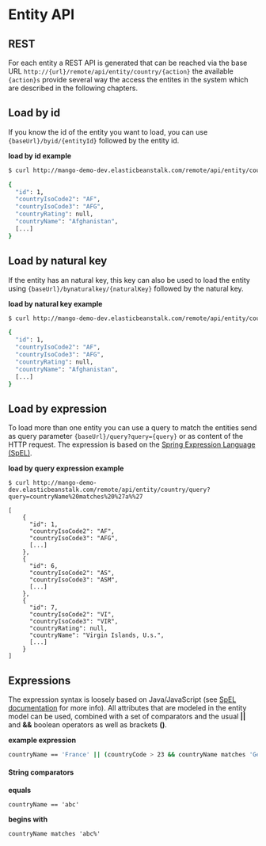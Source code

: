 ﻿# Entity API

## REST

For each entity a REST API is generated that can be reached via the base URL
`http://{url}/remote/api/entity/country/{action}` the available `{action}s` provide several way the access the entites in the system which are described in the following chapters.

## Load by id

If you know the id of the entity you want to load, you can use `{baseUrl}/byid/{entityId}` followed by the entity id.

**load by id example**

```bash
$ curl http://mango-demo-dev.elasticbeanstalk.com/remote/api/entity/country/byid/1

{
  "id": 1,
  "countryIsoCode2": "AF",
  "countryIsoCode3": "AFG",
  "countryRating": null,
  "countryName": "Afghanistan",
  [...]
}
```

## Load by natural key

If the entity has an natural key, this key can also be used to load the entity using `{baseUrl}/bynaturalkey/{naturalKey}` followed by the natural key.

**load by natural key example**

```bash
$ curl http://mango-demo-dev.elasticbeanstalk.com/remote/api/entity/country/bynaturalkey/af

{
  "id": 1,
  "countryIsoCode2": "AF",
  "countryIsoCode3": "AFG",
  "countryRating": null,
  "countryName": "Afghanistan",
  [...]
}
```

## Load by expression

To load more than one entity you can use a query to match the entities send as query parameter `{baseUrl}/query?query={query}` or as content of the HTTP request.
The expression is based on the [Spring Expression Language (SpEL)](http://docs.spring.io/spring/docs/current/spring-framework-reference/html/expressions.html).

**load by query expression example**

```
$ curl http://mango-demo-dev.elasticbeanstalk.com/remote/api/entity/country/query?query=countryName%20matches%20%27a%%27

[
    {
      "id": 1,
      "countryIsoCode2": "AF",
      "countryIsoCode3": "AFG",
      [...]
    },
    {
      "id": 6,
      "countryIsoCode2": "AS",
      "countryIsoCode3": "ASM",
      [...]
    },
	{
      "id": 7,
      "countryIsoCode2": "VI",
      "countryIsoCode3": "VIR",
      "countryRating": null,
      "countryName": "Virgin Islands, U.s.",
      [...]
    }
]
```

## Expressions

The expression syntax is loosely based on Java/JavaScript (see [SpEL documentation](http://docs.spring.io/spring/docs/current/spring-framework-reference/html/expressions.html) for more info). All attributes that are modeled in the entity model can be used, combined with a set of comparators and the usual **||** and **&&** boolean operators as well as brackets **()**.

**example expression**
```bash
countryName == 'France' || (countryCode > 23 && countryName matches 'Ger%')
```

#### String comparators

**equals**

`countryName == 'abc'`

**begins with**

`countryName matches 'abc%'`
